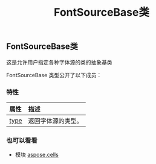 ﻿---
title: FontSourceBase类
second_title: Aspose.Cells for Python via .NET API 参考文献
description:
type: docs
weight: 680
url: /zh/python-net/aspose.cells/fontsourcebase/
is_root: false
---
## FontSourceBase类
这是允许用户指定各种字体源的类的抽象基类



FontSourceBase 类型公开了以下成员：

### 特性
|属性|描述|
| :- | :- |
| [type](/cells/zh/python-net/aspose.cells/fontsourcebase/type) |返回字体源的类型。|



### 也可以看看
* 模块 [aspose.cells](..)
